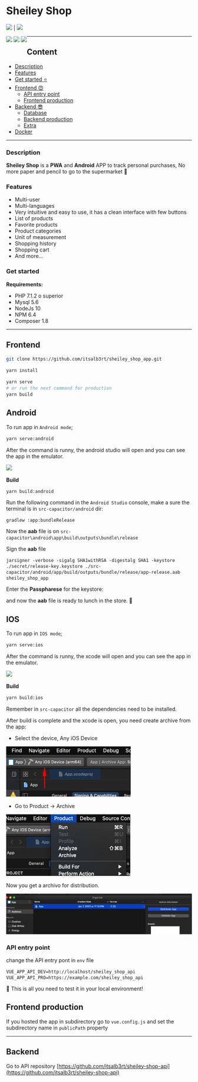 # Sheiley Shop 
<div>
<img src="https://user-images.githubusercontent.com/3104648/28351989-7f68389e-6c4b-11e7-9bf2-e9fcd4977e7a.png" width="50" style="display: inline"/>
|
<img src="https://user-images.githubusercontent.com/35310226/177658962-85477241-4bf2-4647-9f30-7afa3ec3bc18.png" width="130" style="display: inline"/>
</div>
<p style="float:left;">
<img src="https://i.imgur.com/UqnVH51.png" width="150" />
<img src="https://i.imgur.com/nLCoQRr.png" width="200" />
<img src="https://i.imgur.com/0gXjfy9.png" width="150" />
</p>

---

## Content

  - [Description](#description)
  - [Features](#features)
  - [Get started :star:](#get-started)
  - [Frontend :heart_eyes: ](#frontend)
    - [API entry point](#api-entry-point)
    - [Frontend production](#frontend-production)
  - [Backend :sunglasses: ](#backend)
    - [Database](#database)
    - [Backend production](#backend-production)
    - [Extra](#extra)
  - [Docker](#docker)

---

### Description

**Sheiley Shop** is a **PWA** and **Android** APP to track personal purchases, No more paper and pencil to go to the supermarket :department_store:


### Features

- Multi-user
- Multi-languages
- Very intuitive and easy to use, it has a clean interface with few buttons
- List of products
- Favorite products
- Product categories
- Unit of measurement
- Shopping history
- Shopping cart
- And more...

### Get started 

**Requirements:**
- PHP 7.1.2 o superior
- Mysql 5.6
- NodeJs 10
- NPM 6.4
- Composer 1.8

---

## Frontend

```bash
git clone https://github.com/itsalb3rt/sheiley_shop_app.git
```

```bash
yarn install 
```

```bash
yarn serve
# or run the next command for production
yarn build
```

## Android

To run app in `Android mode`;

```bash
yarn serve:android
```

After the command is runny, the android studio will open and you can see the app in the emulator.

![](https://capacitorjs.com/assets/img/docs/android/running.png)

**Build**

```bash
yarn build:android
```

Run the following command in the `Android Studio` console, make a sure the terminal is in `src-capacitor/android` dir:

```
gradlew :app:bundleRelease
```

Now the **aab** file is on `src-capacitor\android\app\build\outputs\bundle\release`

Sign the **aab** file

```
jarsigner -verbose -sigalg SHA1withRSA -digestalg SHA1 -keystore ./secret/release-key.keystore ./src-capacitor/android/app/build/outputs/bundle/release/app-release.aab sheiley_shop_app
```

Enter the **Passpharese** for the keystore:

and now the **aab** file is ready to lunch in the store. :confetti_ball:

## IOS

To run app in `IOS mode`;

```bash
yarn serve:ios
```

After the command is runny, the xcode will open and you can see the app in the emulator.

![](https://capacitorjs.com/assets/img/docs/ios/running.png)

**Build**

```bash
yarn build:ios
```

Remember in `src-capacitor` all the dependencies need to be installed.

After build is complete and the xcode is open, you need create archive from the app:

- Select the device, Any iOS Device

![](./docs/ios-device-selection.png)


- Go to Product -> Archive

![](./docs/ios-create-archive.png)

Now you get a archivo for distribution.

![](./docs/archives.png)

### API entry point

change the API entry pont in `env` file

```env
VUE_APP_API_DEV=http://localhost/sheiley_shop_api
VUE_APP_API_PRO=https://example.com/sheiley_shop_api
```

:tada: This is all you need to test it in your local environment!

## Frontend production


If you hosted the app in subdirectory go to `vue.config.js` and set the subdirectory name in `publicPath` property 

---

## Backend

Go to API repository [https://github.com/itsalb3rt/sheiley-shop-api](https://github.com/itsalb3rt/sheiley-shop-api)
